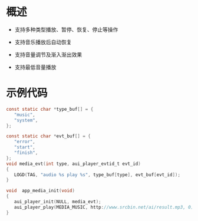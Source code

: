 # 概述

- 支持多种类型播放、暂停、恢复、停止等操作

- 支持音乐播放后自动恢复

- 支持音量调节及渐入渐出效果

- 支持最低音量播放

# 示例代码

 ```c
const static char *type_buf[] = {
    "music",
    "system",
};

const static char *evt_buf[] = {
    "error",
    "start",
    "finish",
};
void media_evt(int type, aui_player_evtid_t evt_id)
{
    LOGD(TAG, "audio %s play %s", type_buf[type], evt_buf[evt_id]);
}

void  app_media_init(void)
{
    aui_player_init(NULL, media_evt);
    aui_player_play(MEDIA_MUSIC, http://www.srcbin.net/ai/result.mp3, 0);
}
 ```
